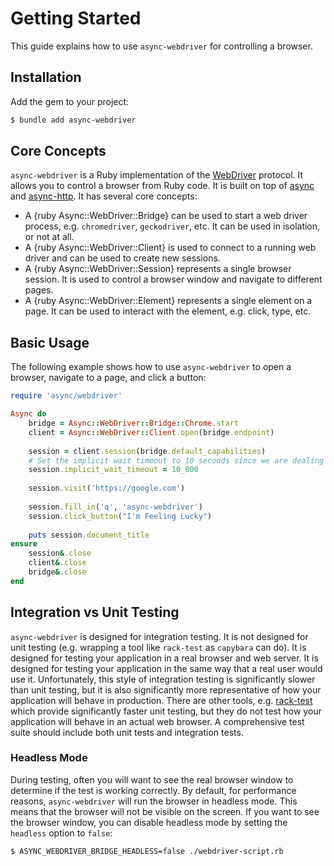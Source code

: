 # Getting Started

This guide explains how to use `async-webdriver` for controlling a browser.

## Installation

Add the gem to your project:

~~~ bash
$ bundle add async-webdriver
~~~

## Core Concepts

`async-webdriver` is a Ruby implementation of the [WebDriver](https://www.w3.org/TR/webdriver/) protocol. It allows you to control a browser from Ruby code. It is built on top of [async](https://github.com/socketry/async) and [async-http](https://github.com/socketry/async-http). It has several core concepts:

- A {ruby Async::WebDriver::Bridge} can be used to start a web driver process, e.g. `chromedriver`, `geckodriver`, etc. It can be used in isolation, or not at all.
- A {ruby Async::WebDriver::Client} is used to connect to a running web driver and can be used to create new sessions.
- A {ruby Async::WebDriver::Session} represents a single browser session. It is used to control a browser window and navigate to different pages.
- A {ruby Async::WebDriver::Element} represents a single element on a page. It can be used to interact with the element, e.g. click, type, etc.

## Basic Usage

The following example shows how to use `async-webdriver` to open a browser, navigate to a page, and click a button:

~~~ ruby
require 'async/webdriver'

Async do
	bridge = Async::WebDriver::Bridge::Chrome.start
	client = Async::WebDriver::Client.open(bridge.endpoint)
	
	session = client.session(bridge.default_capabilities)
	# Set the implicit wait timeout to 10 seconds since we are dealing with the real internet (which can be slow):
	session.implicit_wait_timeout = 10_000
	
	session.visit('https://google.com')
	
	session.fill_in('q', 'async-webdriver')
	session.click_button("I'm Feeling Lucky")
	
	puts session.document_title
ensure
	session&.close
	client&.close
	bridge&.close
end
~~~

## Integration vs Unit Testing

`async-webdriver` is designed for integration testing. It is not designed for unit testing (e.g. wrapping a tool like `rack-test` as `capybara` can do). It is designed for testing your application in a real browser and web server. It is designed for testing your application in the same way that a real user would use it. Unfortunately, this style of integration testing is significantly slower than unit testing, but it is also significantly more representative of how your application will behave in production. There are other tools, e.g. [rack-test](https://github.com/rack/rack-test) which provide significantly faster unit testing, but they do not test how your application will behave in an actual web browser. A comprehensive test suite should include both unit tests and integration tests.

### Headless Mode

During testing, often you will want to see the real browser window to determine if the test is working correctly. By default, for performance reasons, `async-webdriver` will run the browser in headless mode. This means that the browser will not be visible on the screen. If you want to see the browser window, you can disable headless mode by setting the `headless` option to `false`:

~~~ shell
$ ASYNC_WEBDRIVER_BRIDGE_HEADLESS=false ./webdriver-script.rb
~~~
